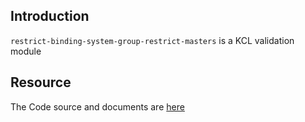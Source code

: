 ## Introduction

`restrict-binding-system-group-restrict-masters` is a KCL validation module

## Resource

The Code source and documents are [here](https://github.com/kcl-lang/modules/tree/main/restrict-binding-system-group-restrict-masters)
